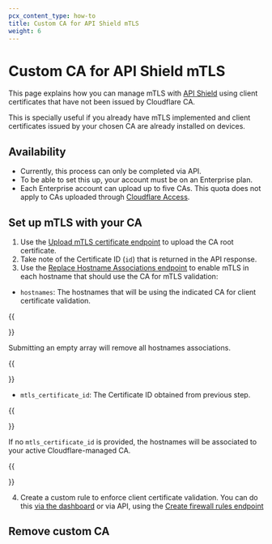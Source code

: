 ```yaml
---
pcx_content_type: how-to
title: Custom CA for API Shield mTLS
weight: 6
---
```


# Custom CA for API Shield mTLS

This page explains how you can manage mTLS with [API Shield](/api-shield/) using client certificates that have not been issued by Cloudflare CA.

This is specially useful if you already have mTLS implemented and client certificates issued by your chosen CA are already installed on devices.

## Availability

* Currently, this process can only be completed via API.
* To be able to set this up, your account must be on an Enterprise plan.
* Each Enterprise account can upload up to five CAs. This quota does not apply to CAs uploaded through [Cloudflare Access](/cloudflare-one/identity/devices/access-integrations/mutual-tls-authentication/).

## Set up mTLS with your CA

1. Use the [Upload mTLS certificate endpoint](/api/operations/m-tls-certificate-management-upload-m-tls-certificate) to upload the CA root certificate.
2. Take note of the Certificate ID (`id`) that is returned in the API response.
3. Use the [Replace Hostname Associations endpoint](/api/operations/client-certificate-for-a-zone-put-hostname-associations) to enable mTLS in each hostname that should use the CA for mTLS validation:
  
  * `hostnames`: The hostnames that will be using the indicated CA for client certificate validation.

  {{<Aside type="warning">}}
    
  Submitting an empty array will remove all hostnames associations.
    
  {{</Aside>}}

  * `mtls_certificate_id`: The Certificate ID obtained from previous step.
  
  {{<Aside type="warning">}}
    
  If no `mtls_certificate_id` is provided, the hostnames will be associated to your active Cloudflare-managed CA.
    
  {{</Aside>}}

4. Create a custom rule to enforce client certificate validation.
You can do this [via the dashboard](/api-shield/security/mtls/configure/) or via API, using the [Create firewall rules endpoint](/api/operations/firewall-rules-create-firewall-rules)

## Remove custom CA
